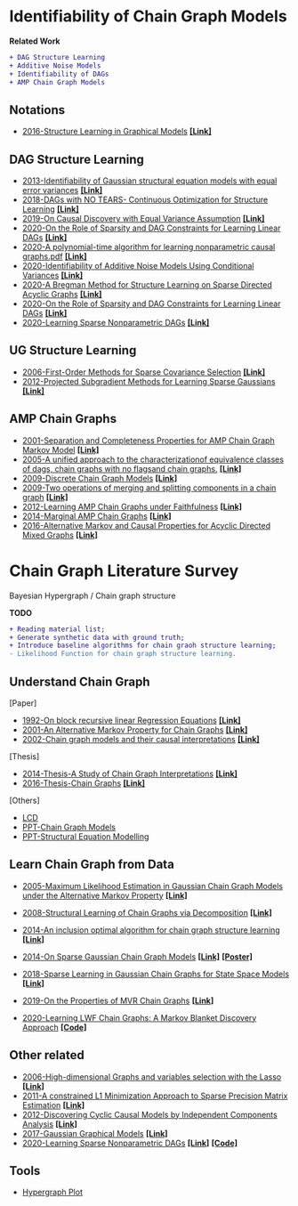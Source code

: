 # Identifiability of Chain Graph Models
**Related Work**
```diff
+ DAG Structure Learning
+ Additive Noise Models
+ Identifiability of DAGs
+ AMP Chain Graph Models 
```
## Notations
- [2016-Structure Learning in Graphical Models](Papers/2016-Structure%20Learning%20in%20Graphical%20Models.pdf) [**[Link]**](https://arxiv.org/abs/1606.02359)


## DAG Structure Learning
- [2013-Identifiability of Gaussian structural equation models with equal error variances](Papers/2013-Identifiability%20of%20Gaussian%20structural%20equation%20models%20with%20equal%20error%20variances.pdf) [**[Link]**](https://arxiv.org/abs/1205.2536)
- [2018-DAGs with NO TEARS- Continuous Optimization for Structure Learning](Papers/2018-DAGs%20with%20NO%20TEARS-%20Continuous%20Optimization%20for%20Structure%20Learning.pdf) [**[Link]**](https://arxiv.org/abs/1803.01422)
- [2019-On Causal Discovery with Equal Variance Assumption](Papers/2019-On%20Causal%20Discovery%20with%20Equal%20Variance%20Assumption.pdf) [**[Link]**](https://arxiv.org/abs/1807.03419)
- [2020-On the Role of Sparsity and DAG Constraints for Learning Linear DAGs](Papers/2020-On%20the%20Role%20of%20Sparsity%20and%20DAG%20Constraints%20for%20Learning%20Linear%20DAGs.pdf) [**[Link]**](https://neurips.cc/virtual/2020/public/poster_d04d42cdf14579cd294e5079e0745411.html)
- [2020-A polynomial-time algorithm for learning nonparametric causal graphs.pdf](Papers/2020-A%20polynomial-time%20algorithm%20for%20learning%20nonparametric%20causal%20graphs.pdf) [**[Link]**](https://arxiv.org/abs/2006.11970)
- [2020-Identifiability of Additive Noise Models Using Conditional Variances](Papers/2020-Identifiability%20of%20Additive%20Noise%20Models%20Using%20Conditional%20Variances.pdf)  [**[Link]**](https://jmlr.org/papers/v21/19-664.html)
- [2020-A Bregman Method for Structure Learning on Sparse Directed Acyclic Graphs](Papers/2020-A%20Bregman%20Method%20for%20Structure%20Learning%20on%20Sparse%20Directed%20Acyclic%20Graphs.pdf) [**[Link]**](https://arxiv.org/abs/2011.02764)
- [2020-On the Role of Sparsity and DAG Constraints for Learning Linear DAGs](Papers/2020-On%20the%20Role%20of%20Sparsity%20and%20DAG%20Constraints%20for%20Learning%20Linear%20DAGs.pdf) [**[Link]**](https://arxiv.org/abs/2006.10201)
- [2020-Learning Sparse Nonparametric DAGs](Papers/2020-Learning%20Sparse%20Nonparametric%20DAGs.pdf) [**[Link]**](http://proceedings.mlr.press/v108/zheng20a.html)


## UG Structure Learning
- [2006-First-Order Methods for Sparse Covariance Selection](Papers/2006-First-Order%20Methods%20for%20Sparse%20Covariance%20Selection.pdf) [**[Link]**](https://arxiv.org/abs/math/0609812)
- [2012-Projected Subgradient Methods for Learning Sparse Gaussians](Papers/2012-Projected%20Subgradient%20Methods%20for%20Learning%20Sparse%20Gaussians.pdf) [**[Link]**](https://arxiv.org/abs/1206.3249)


## AMP Chain Graphs
- [2001-Separation and Completeness Properties for AMP Chain Graph Markov Model](Papers/2001-Separation%20and%20Completeness%20Properties%20for%20AMP%20Chain%20Graph%20Markov%20Model.pdf) [**[Link]**](https://www.jstor.org/stable/2699950?seq=1#metadata_info_tab_contents)
- [2005-A unified approach to the characterizationof equivalence classes of dags, chain graphs with no flagsand chain graphs.](Papers/2005-A%20Unified%20Approach%20to%20the%20Characterization%20of%20Equivalence%20Classes%20of%20DAGs%2C%20Chain%20Graphs%20with%20no%20Flags%20and%20Chain%20Graphs.pdf)  [**[Link]**](https://onlinelibrary.wiley.com/doi/abs/10.1111/j.1467-9469.2005.00422.x)
- [2009-Discrete Chain Graph Models](Papers/2009-Discrete%20Chain%20Graph%20Models.pdf)  [**[Link]**](https://projecteuclid.org/download/pdfview_1/euclid.bj/1251463279)
- [2009-Two operations of merging and splitting components in a chain graph](Papers/2009-Two%20operations%20of%20merging%20and%20splitting%20components%20in%20a%20chain%20graph.pdf)  [**[Link]**](https://dml.cz/bitstream/handle/10338.dmlcz/140074/Kybernetika_45-2009-2_3.pdf)
- [2012-Learning AMP Chain Graphs under Faithfulness](Papers/2012-Learning%20AMP%20Chain%20Graphs%20under%20Faithfulness.pdf)  [**[Link]**](http://leo.ugr.es/pgm2012/submissions/pgm2012_submission_7.pdf)
- [2014-Marginal AMP Chain Graphs](Papers/2014-Marginal%20AMP%20Chain%20Graphs.pdf)   [**[Link]**](https://www.sciencedirect.com/science/article/pii/S0888613X14000498)
- [2016-Alternative Markov and Causal Properties for Acyclic Directed Mixed Graphs](Papers/2016-Alternative%20Markov%20and%20Causal%20Properties%20for%20Acyclic%20Directed%20Mixed%20Graphs.pdf)   [**[Link]**](https://arxiv.org/pdf/1511.05835.pdf) 

# Chain Graph Literature Survey
Bayesian Hypergraph / Chain graph structure 


**TODO**
```diff
+ Reading material list;
+ Generate synthetic data with ground truth;
+ Introduce baseline algorithms for chain graoh structure learning;
- Likelihood Function for chain graph structure learning.
```

## Understand Chain Graph
[Paper]
- [1992-On block recursive linear Regression Equations](Papers/1992-On%20block%20recursive%20linear%20Regression%20Equations.pdf) [**[Link]**](https://www.jstor.org/stable/43601443?seq=1)
- [2001-An Alternative Markov Property for Chain Graphs](Papers/2001-An%20Alternative%20Markov%20Property%20for%20Chain%20Graphs.pdf) [**[Link]**](https://arxiv.org/abs/1302.3553)
- [2002-Chain graph models and their causal interpretations](Papers/2002-Chain%20graph%20models%20and%20their%20causal%20interpretations.pdf) [**[Link]**](https://rss.onlinelibrary.wiley.com/doi/full/10.1111/1467-9868.00340)

[Thesis]
- [2014-Thesis-A Study of Chain Graph Interpretations](Papers/2014-Thesis-A%20Study%20of%20Chain%20Graph%20Interpretations.pdf) [**[Link]**](https://www.diva-portal.org/smash/get/diva2:706317/FULLTEXT02.pdf)
- [2016-Thesis-Chain Graphs](Papers/2016-Thesis-Chain%20Graphs.pdf) [**[Link]**](https://liu.diva-portal.org/smash/get/diva2:910177/FULLTEXT01.pdf)

[Others]
- [LCD](Papers/lcd.pdf)
- [PPT-Chain Graph Models](Papers/PPT-Chain%20Graph%20Models.pdf)
- [PPT-Structural Equation Modelling](Papers/PPT-SEM.pdf)


## Learn Chain Graph from Data
- [2005-Maximum Likelihood Estimation in Gaussian Chain Graph Models under the Alternative Markov Property](Papers/2005-Maximum%20Likelihood%20Estimation%20in%20Gaussian%20Chain%20Graph%20Models%20under%20the%20Alternative%20Markov%20Property.pdf) [**[Link]**](https://arxiv.org/abs/math/0508266)

- [2008-Structural Learning of Chain Graphs via Decomposition](Papers/2008-Structural%20Learning%20of%20Chain%20Graphs%20via%20Decomposition.pdf) [**[Link]**](https://www.jmlr.org/papers/volume9/ma08a/ma08a.pdf)
- [2014-An inclusion optimal algorithm for chain graph structure learning](Papers/2014-An%20inclusion%20optimal%20algorithm%20for%20chain%20graph%20structure%20learning.pdf) [**[Link]**](http://proceedings.mlr.press/v33/pena14.html)
- [2014-On Sparse Gaussian Chain Graph Models](Papers/2014-On%20Sparse%20Gaussian%20Chain%20Graph%20Models.pdf) [**[Link]**](https://papers.nips.cc/paper/5320-on-sparse-gaussian-chain-graph-models) [**[Poster]**](http://calvinmccarter.com/papers/chaingraph-poster.pdf)
- [2018-Sparse Learning in Gaussian Chain Graphs for State Space Models](Papers/2018-Sparse%20Learning%20in%20Gaussian%20Chain%20Graphs%20for%20State%20Space%20Models.pdf) [**[Link]**](http://proceedings.mlr.press/v72/petersen18a.html)
- [2019-On the Properties of MVR Chain Graphs](Papers/2019-On%20the%20Properties%20of%20MVR%20Chain%20Graphs.pdf) [**[Link]**](https://arxiv.org/abs/1803.04262)

- [2020-Learning LWF Chain Graphs: A Markov Blanket Discovery Approach](https://arxiv.org/abs/2006.00970) [**[Code]**](https://github.com/majavid/MbLWF2020)

## Other related
- [2006-High-dimensional Graphs and variables selection with the Lasso](Papers/2006-High-dimensional%20Graphs%20and%20variables%20selection%20with%20the%20Lasso.pdf) [**[Link]**](https://projecteuclid.org/euclid.aos/1152540754)
- [2011-A constrained L1 Minimization Approach to Sparse Precision Matrix Estimation](Papers/2011-A%20constrained%20L1%20Minimization%20Approach%20to%20Sparse%20Precision%20Matrix%20Estimation.pdf) [**[Link]**](https://amstat.tandfonline.com/doi/abs/10.1198/jasa.2011.tm10155)
- [2012-Discovering Cyclic Causal Models by Independent Components Analysis](Papers/2012-Discovering%20Cyclic%20Causal%20Models%20by%20Independent%20Components%20Analysis.pdf) [**[Link]**](https://arxiv.org/abs/1206.3273)
- [2017-Gaussian Graphical Models](Papers/2017-Gaussian%20Graphical%20Models.pdf) [**[Link]**](https://arxiv.org/pdf/1707.04345.pdf)
- [2020-Learning Sparse Nonparametric DAGs](Papers/2020-AISTATS-Learning%20Sparse%20Nonparametric%20DAGs.pdf) [**[Link]**](http://proceedings.mlr.press/v108/zheng20a/zheng20a.pdf) [**[Code]**](https://github.com/xunzheng/notears)


## Tools
- [Hypergraph Plot](https://resources.wolframcloud.com/FunctionRepository/resources/HypergraphPlot)

